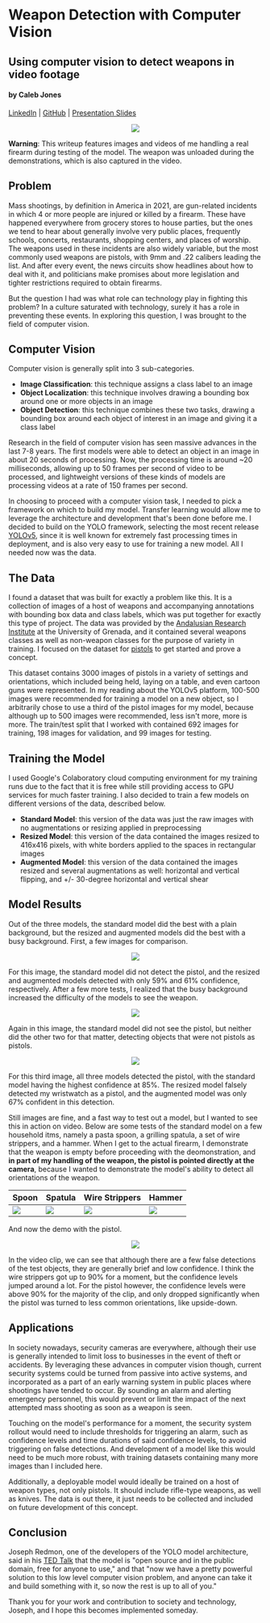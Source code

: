 # Weapon Detection with Computer Vision
## Using computer vision to detect weapons in video footage
#### by Caleb Jones
[LinkedIn](https://www.linkedin.com/in/calebsjones/) | [GitHub](https://github.com/iamcalebjones) | [Presentation Slides](https://www.beautiful.ai/player/-M_m0fACA3YtgjsssTaz)

<p align="center">
  <img src="https://github.com/iamcalebjones/Weapon_Detection/blob/main/demos/main_pic.png">
</p>

**Warning**: This writeup features images and videos of me handling a real firearm during testing of the model. The weapon was unloaded during the demonstrations, which is also captured in the video.

## Problem

Mass shootings, by definition in America in 2021, are gun-related incidents in which 4 or more people are injured or killed by a firearm. These have happened everywhere from grocery stores to house parties, but the ones we tend to hear about generally involve very public places, frequently schools, concerts, restaurants, shopping centers, and places of worship. The weapons used in these incidents are also widely variable, but the most commonly used weapons are pistols, with 9mm and .22 calibers leading the list. And after every event, the news circuits show headlines about how to deal with it, and politicians make promises about more legislation and tighter restrictions required to obtain firearms.

But the question I had was what role can technology play in fighting this problem? In a culture saturated with technology, surely it has a role in preventing these events. In exploring this question, I was brought to the field of computer vision.

## Computer Vision

Computer vision is generally split into 3 sub-categories.
* __Image Classification__: this technique assigns a class label to an image
* __Object Localization__: this technique involves drawing a bounding box around one or more objects in an image
* __Object Detection__: this technique combines these two tasks, drawing a bounding box around each object of interest in an image and giving it a class label

Research in the field of computer vision has seen massive advances in the last 7-8 years. The first models were able to detect an object in an image in about 20 seconds of processing. Now, the processing time is around ~20 milliseconds, allowing up to 50 frames per second of video to be processed, and lightweight versions of these kinds of models are processing videos at a rate of 150 frames per second.

In choosing to proceed with a computer vision task, I needed to pick a framework on which to build my model. Transfer learning would allow me to leverage the architecture and development that's been done before me. I decided to build on the YOLO framework, selecting the most recent release [YOLOv5](https://github.com/ultralytics/yolov5), since it is well known for extremely fast processing times in deployment, and is also very easy to use for training a new model. All I needed now was the data.

## The Data

I found a dataset that was built for exactly a problem like this. It is a collection of images of a host of weapons and accompanying annotations with bounding box data and class labels, which was put together for exactly this type of project. The data was provided by the [Andalusian Research Institute](https://dasci.es/) at the University of Grenada, and it contained several weapons classes as well as non-weapon classes for the purpose of variety in training. I focused on the dataset for [pistols](https://github.com/ari-dasci/OD-WeaponDetection/tree/master/Pistol%20detection) to get started and prove a concept. 

This dataset contains 3000 images of pistols in a variety of settings and orientations, which included being held, laying on a table, and even cartoon guns were represented. In my reading about the YOLOv5 platform, 100-500 images were recommended for training a model on a new object, so I arbitrarily chose to use a third of the pistol images for my model, because although up to 500 images were recommended, less isn't more, more is more. The train/test split that I worked with contained 692 images for training, 198 images for validation, and 99 images for testing.

## Training the Model

I used Google's Colaboratory cloud computing environment for my training runs due to the fact that it is free while still providing access to GPU services for much faster training. I also decided to train a few models on different versions of the data, described below.
* __Standard Model__: this version of the data was just the raw images with no augmentations or resizing applied in preprocessing
* __Resized Model__: this version of the data contained the images resized to 416x416 pixels, with white borders applied to the spaces in rectangular images
* __Augmented Model__: this version of the data contained the images resized and several augmentations as well: horizontal and vertical flipping, and +/- 30-degree horizontal and vertical shear

## Model Results

Out of the three models, the standard model did the best with a plain background, but the resized and augmented models did the best with a busy background. First, a few images for comparison.

<p align="center">
  <img src="https://github.com/iamcalebjones/Weapon_Detection/blob/main/demos/demo_1.png">
</p>

For this image, the standard model did not detect the pistol, and the resized and augmented models detected with only 59% and 61% confidence, respectively. After a few more tests, I realized that the busy background increased the difficulty of the models to see the weapon.

<p align="center">
  <img src="https://github.com/iamcalebjones/Weapon_Detection/blob/main/demos/demo_2.png">
</p>

Again in this image, the standard model did not see the pistol, but neither did the other two for that matter, detecting objects that were not pistols as pistols.

<p align="center">
  <img src="https://github.com/iamcalebjones/Weapon_Detection/blob/main/demos/demo_3.png">
</p>

For this third image, all three models detected the pistol, with the standard model having the highest confidence at 85%. The resized model falsely detected my wristwatch as a pistol, and the augmented model was only 67% confident in this detection.

Still images are fine, and a fast way to test out a model, but I wanted to see this in action on video. Below are some tests of the standard model on a few household itms, namely a pasta spoon, a grilling spatula, a set of wire strippers, and a hammer. When I get to the actual firearm, I demonstrate that the weapon is empty before proceeding with the deomonstration, and **in part of my handling of the weapon, the pistol is pointed directly at the camera**, because I wanted to demonstrate the model's ability to detect all orientations of the weapon.

| Spoon | Spatula | Wire Strippers | Hammer |
| -- | -- | -- | -- |
![](https://github.com/iamcalebjones/Weapon_Detection/blob/main/demos/object_test_spoon.gif) | ![](https://github.com/iamcalebjones/Weapon_Detection/blob/main/demos/object_test_spatula.gif) | ![](https://github.com/iamcalebjones/Weapon_Detection/blob/main/demos/object_test_wire_strippers.gif) | ![](https://github.com/iamcalebjones/Weapon_Detection/blob/main/demos/object_test_hammer.gif) |

And now the demo with the pistol.

<p align="center">
  <img src="https://github.com/iamcalebjones/Weapon_Detection/blob/main/demos/object_test_pistol.gif">
</p>

In the video clip, we can see that although there are a few false detections of the test objects, they are generally brief and low confidence. I think the wire strippers got up to 90% for a moment, but the confidence levels jumped around a lot. For the pistol however, the confidence levels were above 90% for the majority of the clip, and only dropped significantly when the pistol was turned to less common orientations, like upside-down. 

## Applications

In society nowadays, security cameras are everywhere, although their use is generally intended to limit loss to businesses in the event of theft or accidents. By leveraging these advances in computer vision though, current security systems could be turned from passive into active systems, and incorporated as a part of an early warning system in public places where shootings have tended to occur. By sounding an alarm and alerting emergency personnel, this would prevent or limit the impact of the next attempted mass shooting as soon as a weapon is seen.

Touching on the model's performance for a moment, the security system rollout would need to include thresholds for triggering an alarm, such as confidence levels and time durations of said confidence levels, to avoid triggering on false detections. And development of a model like this would need to be much more robust, with training datasets containing many more images than I included here.

Additionally, a deployable model would ideally be trained on a host of weapon types, not only pistols. It should include rifle-type weapons, as well as knives. The data is out there, it just needs to be collected and included on future development of this concept.

## Conclusion

Joseph Redmon, one of the developers of the YOLO model architecture, said in his [TED Talk](https://www.youtube.com/watch?v=Cgxsv1riJhI&t=333s) that the model is "open source and in the public domain, free for anyone to use," and that "now we have a pretty powerful solution to this low level computer vision problem, and anyone can take it and build something with it, so now the rest is up to all of you." 

Thank you for your work and contribution to society and technology, Joseph, and I hope this becomes implemented someday.

